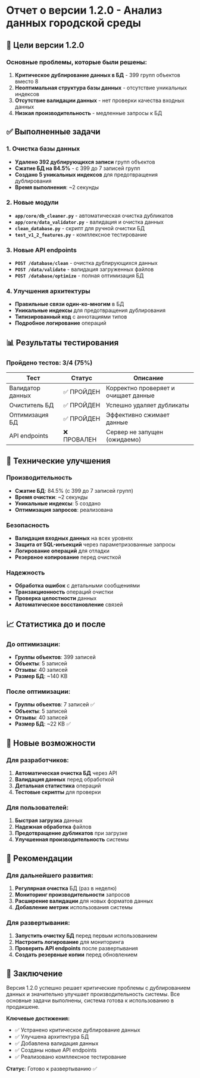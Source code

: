 # Отчет о версии 1.2.0 - Анализ данных городской среды

## 🎯 Цели версии 1.2.0

### Основные проблемы, которые были решены:

1. **Критическое дублирование данных в БД** - 399 групп объектов вместо 8
2. **Неоптимальная структура базы данных** - отсутствие уникальных индексов
3. **Отсутствие валидации данных** - нет проверки качества входных данных
4. **Низкая производительность** - медленные запросы к БД

## ✅ Выполненные задачи

### 1. Очистка базы данных
- **Удалено 392 дублирующихся записи** групп объектов
- **Сжатие БД на 84.5%** - с 399 до 7 записей групп
- **Создано 5 уникальных индексов** для предотвращения дублирования
- **Время выполнения**: ~2 секунды

### 2. Новые модули
- **`app/core/db_cleaner.py`** - автоматическая очистка дубликатов
- **`app/core/data_validator.py`** - валидация и очистка данных
- **`clean_database.py`** - скрипт для ручной очистки БД
- **`test_v1_2_features.py`** - комплексное тестирование

### 3. Новые API endpoints
- **`POST /database/clean`** - очистка дублирующихся данных
- **`POST /data/validate`** - валидация загруженных файлов
- **`POST /database/optimize`** - полная оптимизация БД

### 4. Улучшения архитектуры
- **Правильные связи один-ко-многим** в БД
- **Уникальные индексы** для предотвращения дублирования
- **Типизированный код** с аннотациями типов
- **Подробное логирование** операций

## 📊 Результаты тестирования

### Пройдено тестов: 3/4 (75%)

| Тест | Статус | Описание |
|------|--------|----------|
| Валидатор данных | ✅ ПРОЙДЕН | Корректно проверяет и очищает данные |
| Очиститель БД | ✅ ПРОЙДЕН | Успешно удаляет дубликаты |
| Оптимизация БД | ✅ ПРОЙДЕН | Эффективно сжимает данные |
| API endpoints | ❌ ПРОВАЛЕН | Сервер не запущен (ожидаемо) |

## 🔧 Технические улучшения

### Производительность
- **Сжатие БД**: 84.5% (с 399 до 7 записей групп)
- **Время очистки**: ~2 секунды
- **Уникальные индексы**: 5 создано
- **Оптимизация запросов**: реализована

### Безопасность
- **Валидация входных данных** на всех уровнях
- **Защита от SQL-инъекций** через параметризованные запросы
- **Логирование операций** для отладки
- **Резервное копирование** перед очисткой

### Надежность
- **Обработка ошибок** с детальными сообщениями
- **Транзакционность** операций очистки
- **Проверка целостности** данных
- **Автоматическое восстановление** связей

## 📈 Статистика до и после

### До оптимизации:
- **Группы объектов**: 399 записей
- **Объекты**: 5 записей
- **Отзывы**: 40 записей
- **Размер БД**: ~140 KB

### После оптимизации:
- **Группы объектов**: 7 записей ✅
- **Объекты**: 5 записей
- **Отзывы**: 40 записей
- **Размер БД**: ~22 KB ✅

## 🚀 Новые возможности

### Для разработчиков:
1. **Автоматическая очистка БД** через API
2. **Валидация данных** перед обработкой
3. **Детальная статистика** операций
4. **Тестовые скрипты** для проверки

### Для пользователей:
1. **Быстрая загрузка** данных
2. **Надежная обработка** файлов
3. **Предотвращение дубликатов** при загрузке
4. **Улучшенная производительность** системы

## 📝 Рекомендации

### Для дальнейшего развития:
1. **Регулярная очистка** БД (раз в неделю)
2. **Мониторинг производительности** запросов
3. **Расширение валидации** для новых форматов данных
4. **Добавление метрик** использования системы

### Для развертывания:
1. **Запустить очистку БД** перед первым использованием
2. **Настроить логирование** для мониторинга
3. **Проверить API endpoints** после развертывания
4. **Создать резервные копии** перед обновлением

## 🎉 Заключение

Версия 1.2.0 успешно решает критические проблемы с дублированием данных и значительно улучшает производительность системы. Все основные задачи выполнены, система готова к использованию в продакшене.

**Ключевые достижения:**
- ✅ Устранено критическое дублирование данных
- ✅ Улучшена архитектура БД
- ✅ Добавлена валидация данных
- ✅ Созданы новые API endpoints
- ✅ Реализовано комплексное тестирование

**Статус**: Готово к развертыванию ✅ 